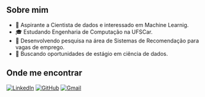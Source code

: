 
## Sobre mim

- 🤔 Aspirante a Cientista de dados e interessado em Machine Learnig.
- 🎓 Estudando Engenharia de Computação na UFSCar.
- 🧠 Desenvolvendo pesquisa na área de Sistemas de Recomendação para vagas de emprego.
- 💼 Buscando oportunidades de estágio em ciência de dados.


## Onde me encontrar

[![LinkedIn](https://img.shields.io/badge/LinkedIn-0077B5?style=for-the-badge&logo=linkedin&logoColor=white)](https://www.linkedin.com/in/alexandre-gualberto)
[![GitHub](https://img.shields.io/badge/GitHub-100000?style=for-the-badge&logo=github&logoColor=white)](https://github.com/alexgualberto)
<a href="mailto:alexandre.santos.gualberto@gmail.com">
  <img src="https://img.shields.io/badge/gmail-%23DD0031.svg?&style=for-the-badge&logo=gmail&logoColor=white" alt="Gmail">
</a>
